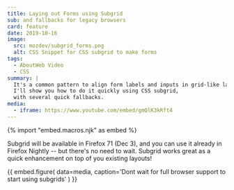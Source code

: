 ```yaml
---
title: Laying out Forms using Subgrid
sub: and fallbacks for legacy browsers
card: feature
date: 2019-10-16
image:
  src: mozdev/subgrid_forms.png
  alt: CSS Snippet for CSS subgrid to make forms
tags:
  - AboutWeb Video
  - CSS
summary: |
  It's a common pattern to align form labels and inputs in grid-like layout.
  I'll show you how to do it quickly using CSS subgrid,
  with several quick fallbacks.
media:
  - iframe: https://www.youtube.com/embed/gmQlK3kRft4
---
```


{% import "embed.macros.njk" as embed %}

Subgrid will be available in Firefox 71 (Dec 3),
and you can use it already in Firefox Nightly --
but there's no need to wait.
Subgrid works great as a quick enhancement on top of you existing layouts!

{{ embed.figure(
  data=media,
  caption='Dont wait for full browser support to start using subgrids'
) }}
